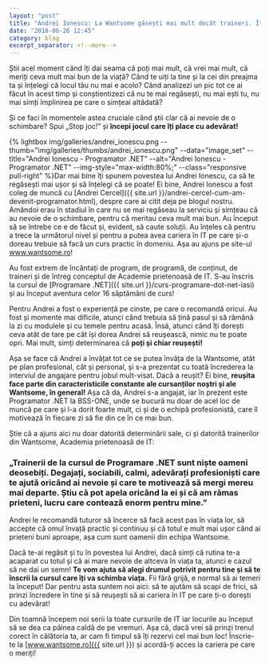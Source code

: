 ```yaml
---
layout: "post"
title: "Andrei Ionescu: La Wantsome găsești mai mult decât traineri. Îți găsești prietenii din IT!"
date: "2018-06-26 12:45"
category: blog
excerpt_separator: <!--more-->
---
```

Știi acel moment când îți dai seama că poți mai mult, că vrei mai mult, că meriți ceva mult mai bun de la viață? Când te uiți la tine și la cei din preajma ta și înțelegi că locul tău nu mai e acolo? Când analizezi un pic tot ce ai făcut în acest timp și conștientizezi că nu te mai regăsești, nu mai ești tu, nu mai simți împlinirea pe care o simțeai altădată?

<!--more-->
Și ce faci în momentele astea cruciale când știi clar că ai nevoie de o schimbare? Spui „Stop joc!” și **începi jocul care îți place cu adevărat!**

{% lightbox img/galleries/andrei_ionescu.png --thumb="img/galleries/thumbs/andrei_ionescu.png" --data="image_set" --title="Andrei Ionescu - Programator .NET" --alt="Andrei Ionescu - Programator .NET" --img-style="max-width:80%;" --class="responsive pull-right" %}Dar mai bine îți spunem povestea lui Andrei Ionescu, ca să te regăsești mai ușor și să înțelegi că se poate! Ei bine, Andrei Ionescu a fost coleg de muncă cu [Andrei Cercel]({{ site.url }}/andrei-cercel-cum-am-devenit-programator.html), despre care ai citit deja pe blogul nostru. Amândoi erau în stadiul în care nu se mai regăseau la serviciu și simțeau că au nevoie de o schimbare, pentru că meritau ceva mult mai bun. Au început să se întrebe ce e de făcut și, evident, să caute soluții. Au înțeles că pentru a trece la următorul nivel și pentru a putea avea cariera în IT pe care și-o doreau trebuie să facă un curs practic în domeniu. Așa au ajuns pe site-ul www.wantsome.ro!

Au fost extrem de încântați de program, de programă, de conținut, de traineri și de întreg conceptul de Academie prietenoasă de IT. S-au înscris la cursul de [Programare .NET]({{ site.url }}/curs-programare-dot-net-iasi) și au început aventura celor 16 săptămâni de curs!

Pentru Andrei a fost o experiență pe cinste, pe care o recomandă oricui. Au fost și momente mai dificile, atunci când trebuia să țină pasul și să rămână la zi cu modulele și cu temele pentru acasă. Însă, atunci când îți dorești ceva atât de tare pe cât își dorea Andrei să reușească, nimic nu te poate opri. Mai mult, simți determinarea că **poți și chiar reușești!**

Așa se face că Andrei a învățat tot ce se putea învăța de la Wantsome, atât pe plan profesional, cât și personal, și s-a prezentat cu toată încrederea la interviul de angajare pentru jobul mult-visat. Dacă a reușit? Ei bine, **reușita face parte din caracteristicile constante ale cursanților noștri și ale Wantsome, în general!** Așa că da, Andrei s-a angajat, iar în prezent este Programator .NET la BSS-ONE, unde se bucură nu doar de acel loc de muncă pe care și l-a dorit foarte mult, ci și de o echipă profesionistă, care îl motivează în fiecare zi să fie din ce în ce mai bun.

Știe că a ajuns aici nu doar datorită determinării sale, ci și datorită trainerilor din Wantsome, Academia prietenoasă de IT:

### „Trainerii de la cursul de Programare .NET sunt niște oameni deosebiți. Degajați, sociabili, calmi, adevărați profesioniști care te ajută oricând ai nevoie și care te motivează să mergi mereu mai departe. Știu că pot apela oricând la ei și că am rămas prieteni, lucru care contează enorm pentru mine.”

Andrei le recomandă tuturor să încerce să facă acest pas în viața lor, să accepte că omul învață practic și continuu și că totul e mult mai ușor când ai prieteni buni aproape, așa cum sunt oamenii din echipa Wantsome.

Dacă te-ai regăsit și tu în povestea lui Andrei, dacă simți că rutina te-a acaparat cu totul și că ai mare nevoie de altceva în viața ta, atunci e cazul să ne dai un semn! **Te vom ajuta să alegi drumul potrivit pentru tine și să te înscrii la cursul care îți va schimba viața.** Fii fără grijă, e normal să ai temeri la început! Dar pentru asta suntem noi aici: să te ajutăm să scapi de frici, să prinzi încredere în tine și să reușești să ai cariera în IT pe care ți-o dorești cu adevărat!

Din toamnă începem noi serii la toate cursurile de IT iar locurile au început să se dea ca pâinea caldă de pe vremuri. Așa că, dacă vrei să prinzi trenul corect în călătoria ta, ar cam fi timpul să îți rezervi cel mai bun loc!  Înscrie-te la [www.wantsome.ro]({{ site.url }}) și acordă-ți acces la cariera pe care o meriți!
